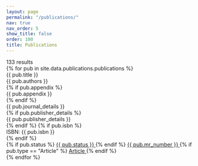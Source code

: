 ```yaml
---
layout: page
permalink: "/publications/"
nav: true
nav_order: 5
show_title: false
order: 100
title: Publications
---
```


<div class="publications-container">
  <div class="search-results-header">
    <span class="results-count">133 results</span>
  </div>
  <div class="publication-grid">
    {% for pub in site.data.publications.publications %}
      <div class="publication-card">
        <div class="publication-main">
          <div class="publication-title">
            {{ pub.title }}
          </div>
          <div class="publication-authors">
            {{ pub.authors }}
          </div>
          {% if pub.appendix %}
            <div class="publication-appendix">
              {{ pub.appendix }}
            </div>
          {% endif %}
          <div class="publication-details">
            {{ pub.journal_details }}
          </div>
          {% if pub.publisher_details %}
            <div class="publication-publisher">
              {{ pub.publisher_details }}
            </div>
          {% endif %}
          {% if pub.isbn %}
            <div class="publication-isbn">
              ISBN: {{ pub.isbn }}
            </div>
          {% endif %}
        </div>
        <div class="publication-sidebar">
          {% if pub.status %}
            <a href="#" class="publication-status publication-status-{{ pub.status | slugify }}">
              <i class="fas {% case pub.status %}{% when 'Journal Article' %}fa-newspaper{% when 'Book' %}fa-book{% when 'Submitted' %}fa-file-import{% when 'Preprint' %}fa-file-alt{% else %}fa-file{% endcase %}"></i> {{ pub.status }}
            </a>
          {% endif %}
          <a href="https://mathscinet.ams.org/mathscinet/article?mr={{ pub.mr_number | remove: 'MR' }}" target="_blank" class="publication-mr">
            {{ pub.mr_number }}
          </a>
          {% if pub.type == "Article" %}
            <a href="#" class="publication-type publication-type-pdf">
              <i class="fas fa-file-pdf"></i> Article
            </a>
          {% endif %}
        </div>
      </div>
    {% endfor %}
  </div>
</div>